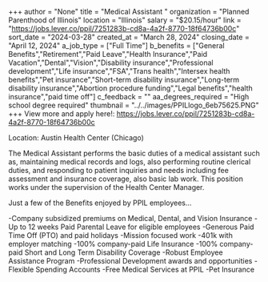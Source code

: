 +++
author = "None"
title = "Medical Assistant "
organization = "Planned Parenthood of Illinois"
location = "Illinois"
salary = "$20.15/hour"
link = "https://jobs.lever.co/ppil/7251283b-cd8a-4a2f-8770-18f64736b00c"
sort_date = "2024-03-28"
created_at = "March 28, 2024"
closing_date = "April 12, 2024"
a_job_type = ["Full Time"]
b_benefits = ["General Benefits","Retirement","Paid Leave","Health Insurance","Paid Vacation","Dental","Vision","Disability insurance","Professional development","Life insurance","FSA","Trans health","Intersex health benefits","Pet insurance","Short-term disability insurance","Long-term disability insurance","Abortion procedure funding","Legal benefits","health insurance","paid time off"]
c_feedback = ""
aa_degrees_required = "High school degree required"
thumbnail = "../../images/PPILlogo_6eb75625.PNG"
+++
View more and apply here!: https://jobs.lever.co/ppil/7251283b-cd8a-4a2f-8770-18f64736b00c

Location: Austin Health Center (Chicago)

The Medical Assistant performs the basic duties of a medical assistant such as, maintaining medical records and logs, also performing routine clerical duties, and responding to patient inquiries and needs including fee assessment and insurance coverage, also basic lab work. This position works under the supervision of the Health Center Manager. 

Just a few of the Benefits enjoyed by PPIL employees…

-Company subsidized premiums on Medical, Dental, and Vision Insurance
-Up to 12 weeks Paid Parental Leave for eligible employees
-Generous Paid Time Off (PTO) and paid holidays
-Mission focused work
-401k with employer matching
-100% company-paid Life Insurance
-100% company-paid Short and Long Term Disability Coverage
-Robust Employee Assistance Program
-Professional Development awards and opportunities
-Flexible Spending Accounts
-Free Medical Services at PPIL
-Pet Insurance